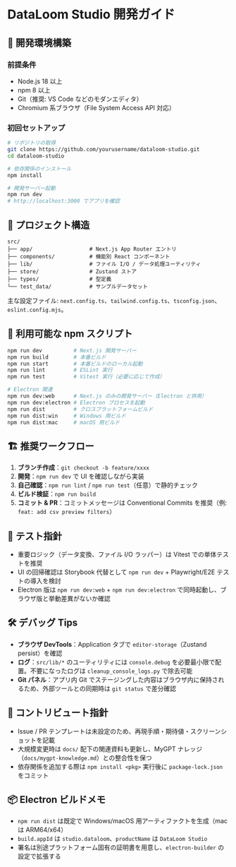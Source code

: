 # DataLoom Studio 開発ガイド

## 🚀 開発環境構築

### 前提条件
- Node.js 18 以上
- npm 8 以上
- Git（推奨: VS Code などのモダンエディタ）
- Chromium 系ブラウザ（File System Access API 対応）

### 初回セットアップ
```bash
# リポジトリの取得
git clone https://github.com/yourusername/dataloom-studio.git
cd dataloom-studio

# 依存関係のインストール
npm install

# 開発サーバー起動
npm run dev
# http://localhost:3000 でアプリを確認
```

## 📂 プロジェクト構造
```
src/
├── app/                  # Next.js App Router エントリ
├── components/           # 機能別 React コンポーネント
├── lib/                  # ファイル I/O / データ処理ユーティリティ
├── store/                # Zustand ストア
├── types/                # 型定義
└── test_data/            # サンプルデータセット
```
主な設定ファイル: `next.config.ts`、`tailwind.config.ts`、`tsconfig.json`、`eslint.config.mjs`。

## 🔧 利用可能な npm スクリプト
```bash
npm run dev          # Next.js 開発サーバー
npm run build        # 本番ビルド
npm run start        # 本番ビルドのローカル起動
npm run lint         # ESLint 実行
npm run test         # Vitest 実行（必要に応じて作成）

# Electron 関連
npm run dev:web      # Next.js のみの開発サーバー（Electron と併用）
npm run dev:electron # Electron プロセスを起動
npm run dist         # クロスプラットフォームビルド
npm run dist:win     # Windows 用ビルド
npm run dist:mac     # macOS 用ビルド
```

## 🏗️ 推奨ワークフロー
1. **ブランチ作成**：`git checkout -b feature/xxxx`
2. **開発**：`npm run dev` で UI を確認しながら実装
3. **自己確認**：`npm run lint` / `npm run test`（任意）で静的チェック
4. **ビルド検証**：`npm run build`
5. **コミット & PR**：コミットメッセージは Conventional Commits を推奨（例: `feat: add csv preview filters`）

## 🧪 テスト指針
- 重要ロジック（データ変換、ファイル I/O ラッパー）は Vitest での単体テストを推奨
- UI の回帰確認は Storybook 代替として `npm run dev` + Playwright/E2E テストの導入を検討
- Electron 版は `npm run dev:web` + `npm run dev:electron` で同時起動し、ブラウザ版と挙動差異がないか確認

## 🛠️ デバッグ Tips
- **ブラウザ DevTools**：Application タブで `editor-storage`（Zustand persist）を確認
- **ログ**：`src/lib/*` のユーティリティには `console.debug` を必要最小限で配置。不要になったログは `cleanup_console_logs.py` で除去可能
- **Git パネル**：アプリ内 Git でステージングした内容はブラウザ内に保持されるため、外部ツールとの同期時は `git status` で差分確認

## 🤝 コントリビュート指針
- Issue / PR テンプレートは未設定のため、再現手順・期待値・スクリーンショットを記載
- 大規模変更時は `docs/` 配下の関連資料も更新し、MyGPT ナレッジ（`docs/mygpt-knowledge.md`）との整合性を保つ
- 依存関係を追加する際は `npm install <pkg>` 実行後に `package-lock.json` をコミット

## 📦 Electron ビルドメモ
- `npm run dist` は既定で Windows/macOS 用アーティファクトを生成（mac は ARM64/x64）
- `build.appId` は `studio.dataloom`、`productName` は `DataLoom Studio`
- 署名は別途プラットフォーム固有の証明書を用意し、`electron-builder` の設定で拡張する
